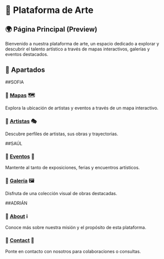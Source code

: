 # 🎨 Plataforma de Arte  

## 🌍 Página Principal (Preview)  
Bienvenido a nuestra plataforma de arte, un espacio dedicado a explorar y descubrir el talento artístico a través de mapas interactivos, galerías y eventos destacados.  

## 🚀 Apartados  



##SOFIA

### 🔹 [Mapas](#) 🗺️  
Explora la ubicación de artistas y eventos a través de un mapa interactivo.  

### 🔹 [Artistas](#) 🎭  
Descubre perfiles de artistas, sus obras y trayectorias.  


##SAÚL

### 🔹 [Eventos](#) 📅  
Mantente al tanto de exposiciones, ferias y encuentros artísticos.  

### 🔹 [Galería](#) 🖼️  
Disfruta de una colección visual de obras destacadas.  


##ADRIÁN

### 🔹 [About](#) ℹ️  
Conoce más sobre nuestra misión y el propósito de esta plataforma.  

### 🔹 [Contact](#) 📩  
Ponte en contacto con nosotros para colaboraciones o consultas.  


